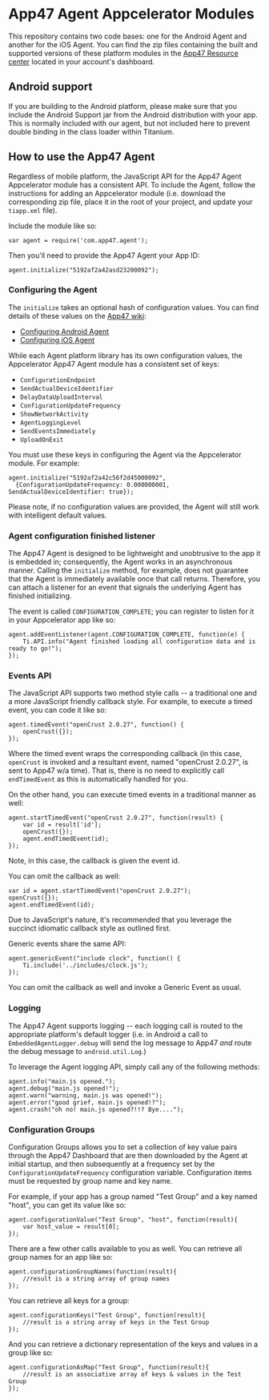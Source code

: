 # App47 Agent Appcelerator Modules


This repository contains two code bases: one for the Android Agent and another for the iOS Agent. You can find the zip files containing the built and supported versions of these platform modules in the [App47 Resource center](https://cirrus.app47.com) located in your account's dashboard.

## Android support
If you are building to the Android platform, please make sure that you include the Android Support jar from the Android distribution with your app. This is normally included with our agent, but not included here to prevent double binding in the class loader within Titanium.

## How to use the App47 Agent

Regardless of mobile platform, the JavaScript API for the App47 Agent Appcelerator module has a consistent API. To include the Agent, follow the instructions for adding an Appcelerator module (i.e. download the corresponding zip file, place it in the root of your project, and update your `tiapp.xml` file). 

Include the module like so:

```
var agent = require('com.app47.agent');
```

Then you'll need to provide the App47 Agent your App ID:

```
agent.initialize("5192af2a42asd23200092");
```

### Configuring the Agent

The `initialize` takes an optional hash of configuration values. You can find details of these values on the [App47 wiki](http://app47.com/wiki/doku.php):

* [Configuring Android Agent](http://app47.com/wiki/doku.php?id=configure:androidapp#configure_embedded_agent)
* [Configuring iOS Agent](http://app47.com/wiki/doku.php?id=configure:iosapp#configure_the_embedded_agent)

While each Agent platform library has its own configuration values, the Appcelerator App47 Agent module has a consistent set of keys:

 * `ConfigurationEndpoint`
 * `SendActualDeviceIdentifier`
 * `DelayDataUploadInterval`
 * `ConfigurationUpdateFrequency`
 * `ShowNetworkActivity`
 * `AgentLoggingLevel`
 * `SendEventsImmediately`
 * `UploadOnExit`

You must use these keys in configuring the Agent via the Appcelerator module. For example:

 ```
 agent.initialize("5192af2a42c56f2d45000092", 
   {ConfigurationUpdateFrequency: 0.000000001, SendActualDeviceIdentifier: true});
 ```

Please note, if no configuration values are provided, the Agent will still work with intelligent default values. 

### Agent configuration finished listener

The App47 Agent is designed to be lightweight and unobtrusive to the app it is embedded in; consequently, the Agent works in an asynchronous manner. Calling the `initialize` method, for example, does not guarantee that the Agent is immediately available once that call returns. Therefore, you can attach a listener for an event that signals the underlying Agent has finished initializing. 

The event is called `CONFIGURATION_COMPLETE`; you can register to listen for it in your Appcelerator app like so:

```
agent.addEventListener(agent.CONFIGURATION_COMPLETE, function(e) {
	Ti.API.info("Agent finished loading all configuration data and is ready to go!");
});
```


### Events API

The JavaScript API supports two method style calls -- a traditional one and a more JavaScript friendly callback style. For example, to execute a timed event, you can code it like so:

```
agent.timedEvent("openCrust 2.0.27", function() {
	openCrust({});
});
```

Where the timed event wraps the corresponding callback (in this case, `openCrust` is invoked and a resultant event, named "openCrust 2.0.27", is sent to App47 w/a time). That is, there is no need to explicitly call `endTimedEvent` as this is automatically handled for you. 

On the other hand, you can execute timed events in a traditional manner as well:

```
agent.startTimedEvent("openCrust 2.0.27", function(result) {
	var id = result['id'];
	openCrust({});
	agent.endTimedEvent(id);
});
```

Note, in this case, the callback is given the event id. 

You can omit the callback as well:

```
var id = agent.startTimedEvent("openCrust 2.0.27");
openCrust({});
agent.endTimedEvent(id);
```

Due to JavaScript's nature, it's recommended that you leverage the succinct idiomatic callback style as outlined first. 

Generic events share the same API:

```
agent.genericEvent("include clock", function() {
	Ti.include('../includes/clock.js');
});
```

You can omit the callback as well and invoke a Generic Event as usual. 

### Logging

The App47 Agent supports logging -- each logging call is routed to the appropriate platform's default logger (i.e. in Android a call to `EmbeddedAgentLogger.debug` will send the log message to App47 _and_ route the debug message to `android.util.Log`.)

To leverage the Agent logging API, simply call any of the following methods:

```
agent.info("main.js opened.");
agent.debug("main.js opened!");
agent.warn("warning, main.js was opened!");
agent.error("good grief, main.js opened!?");
agent.crash("oh no! main.js opened?!!? Bye....");
```

### Configuration Groups

Configuration Groups allows you to set a collection of key value pairs through the App47 Dashboard that are then downloaded by the Agent at initial startup, and then subsequently at a frequency set by the `ConfigurationUpdateFrequency` configuration variable. Configuration items must be requested by group name and key name.

For example, if your app has a group named "Test Group" and a key named "host", you can get its value like so:

```
agent.configurationValue("Test Group", "host", function(result){
	var host_value = result[0];
});
```

There are a few other calls available to you as well. You can retrieve all group names for an app like so:

```
agent.configurationGroupNames(function(result){
	//result is a string array of group names
});
```

You can retrieve all keys for a group:

```
agent.configurationKeys("Test Group", function(result){
	//result is a string array of keys in the Test Group
});
```

And you can retrieve a dictionary representation of the keys and values in a group like so:

```
agent.configurationAsMap("Test Group", function(result){
	//result is an associative array of keys & values in the Test Group
});
```






